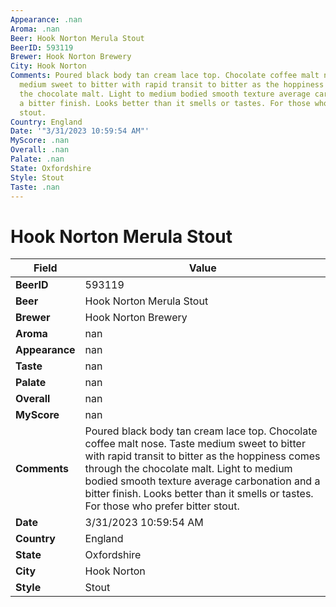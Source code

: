 ```yaml
---
Appearance: .nan
Aroma: .nan
Beer: Hook Norton Merula Stout
BeerID: 593119
Brewer: Hook Norton Brewery
City: Hook Norton
Comments: Poured black body tan cream lace top. Chocolate coffee malt nose. Taste
  medium sweet to bitter with rapid transit to bitter as the hoppiness comes through
  the chocolate malt. Light to medium bodied smooth texture average carbonation and
  a bitter finish. Looks better than it smells or tastes. For those who prefer bitter
  stout.
Country: England
Date: '"3/31/2023 10:59:54 AM"'
MyScore: .nan
Overall: .nan
Palate: .nan
State: Oxfordshire
Style: Stout
Taste: .nan
---
```


# Hook Norton Merula Stout

| Field         | Value |
|---------------|-------|
| **BeerID** | 593119 |
| **Beer** | Hook Norton Merula Stout |
| **Brewer** | Hook Norton Brewery |
| **Aroma** | nan |
| **Appearance** | nan |
| **Taste** | nan |
| **Palate** | nan |
| **Overall** | nan |
| **MyScore** | nan |
| **Comments** | Poured black body tan cream lace top. Chocolate coffee malt nose. Taste medium sweet to bitter with rapid transit to bitter as the hoppiness comes through the chocolate malt. Light to medium bodied smooth texture average carbonation and a bitter finish. Looks better than it smells or tastes. For those who prefer bitter stout. |
| **Date** | 3/31/2023 10:59:54 AM |
| **Country** | England |
| **State** | Oxfordshire |
| **City** | Hook Norton |
| **Style** | Stout |

